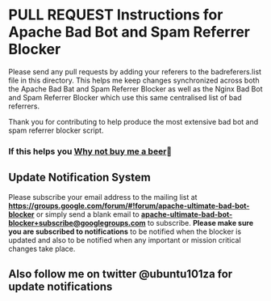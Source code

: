 # PULL REQUEST Instructions for Apache Bad Bot and Spam Referrer Blocker

Please send any pull requests by adding your referers to the badreferers.list file 
in this directory. This helps me keep changes synchronized across both the Apache Bad Bat and Spam Referrer Blocker
as well as the Nginx Bad Bot and Spam Referrer Blocker which use this same centralised list of bad referrers.

Thank you for contributing to help produce the most extensive bad bot and spam referrer
blocker script.

### If this helps you [Why not buy me a beer](https://www.paypal.com/cgi-bin/webscr?cmd=_s-xclick&hosted_button_id=TNCNMH8QVM78J):beer:

## Update Notification System
Please subscribe your email address to the mailing list at **https://groups.google.com/forum/#!forum/apache-ultimate-bad-bot-blocker**
or simply send a blank email to **apache-ultimate-bad-bot-blocker+subscribe@googlegroups.com** to subscribe.
**Please make sure you are subscribed to notifications** to be notified when the blocker is updated and also to be notified when any important or mission critical changes take place.

## Also follow me on twitter @ubuntu101za for update notifications
